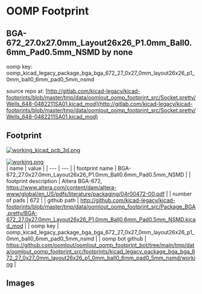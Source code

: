# OOMP Footprint  
## BGA-672_27.0x27.0mm_Layout26x26_P1.0mm_Ball0.6mm_Pad0.5mm_NSMD  by none  
  
oomp key: oomp_kicad_legacy_package_bga_bga_672_27_0x27_0mm_layout26x26_p1_0mm_ball0_6mm_pad0_5mm_nsmd  
  
source repo at: [http://gitlab.com/kicad-legacy/kicad-footprints/blob/master/tmp/data/oomlout_oomp_footprint_src/Socket.pretty/Wells_648-0482211SA01.kicad_mod](http://gitlab.com/kicad-legacy/kicad-footprints/blob/master/tmp/data/oomlout_oomp_footprint_src/Socket.pretty/Wells_648-0482211SA01.kicad_mod)  
## Footprint  
  
[![working_kicad_pcb_3d.png](working_kicad_pcb_3d_600.png)](working_kicad_pcb_3d.png)  
  
[![working.png](working_600.png)](working.png)  
| name | value | 
| --- | --- | 
| footprint name | BGA-672_27.0x27.0mm_Layout26x26_P1.0mm_Ball0.6mm_Pad0.5mm_NSMD | 
| footprint description | Altera BGA-672, https://www.altera.com/content/dam/altera-www/global/en_US/pdfs/literature/packaging/04r00472-00.pdf | 
| number of pads | 672 | 
| github path | http://github.com/kicad-legacy/kicad-footprints/blob/master/tmp/data/oomlout_oomp_footprint_src/Package_BGA.pretty/BGA-672_27.0x27.0mm_Layout26x26_P1.0mm_Ball0.6mm_Pad0.5mm_NSMD.kicad_mod | 
| oomp key | oomp_kicad_legacy_package_bga_bga_672_27_0x27_0mm_layout26x26_p1_0mm_ball0_6mm_pad0_5mm_nsmd | 
| oomp bot github | https://github.com/oomlout/oomlout_oomp_footprint_bot/tree/main/tmp/data/oomlout_oomp_footprint_src/footprints/kicad_legacy_package_bga_bga_672_27_0x27_0mm_layout26x26_p1_0mm_ball0_6mm_pad0_5mm_nsmd/working | 
## Images  
